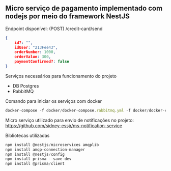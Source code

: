 ## Micro serviço de pagamento implementado com nodejs por meio do framework NestJS

Endpoint disponível: (POST) /credit-card/send

```json
{
	id?: "",
	idUser: "213Fee43",
	orderNumber: 1000,
	orderValue: 300,
	paymentConfirmed?: false
}
```

Serviços necessários para funcionamento do projeto

- DB Postgres
- RabbitMQ

Comando para iniciar os serviços com docker

```jsx
docker-compose -f docker/docker-compose.rabbitmq.yml -f docker/docker-compose.postgres.yml up -d
```

Micro serviço utilizado para envio de notificações no projeto: https://github.com/sidney-essjr/ms-notification-service 

Bibliotecas utilizadas

```jsx
npm install @nestjs/microservices amqplib
npm install amqp-connection-manager
npm install @nestjs/config
npm install prisma --save-dev
npm install @prisma/client
```
